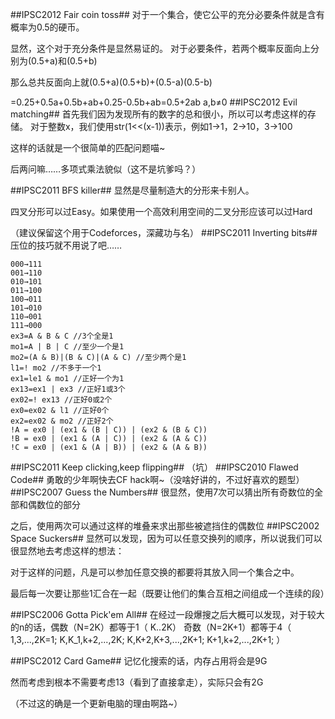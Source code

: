 ##IPSC2012 Fair coin toss##
对于一个集合，使它公平的充分必要条件就是含有概率为0.5的硬币。

显然，这个对于充分条件是显然易证的。
对于必要条件，若两个概率反面向上分别为(0.5+a)和(0.5+b)

那么总共反面向上就(0.5+a)(0.5+b)+(0.5-a)(0.5-b)

=0.25+0.5a+0.5b+ab+0.25-0.5b+ab=0.5+2ab a,b≠0
##IPSC2012 Evil matching##
首先我们因为发现所有的数字的总和很小，所以可以考虑这样的存储。
对于整数x，我们使用str(1<<(x-1))表示，例如1→1，2→10，3→100

这样的话就是一个很简单的匹配问题喵~

后两问嘛……多项式乘法貌似（这不是坑爹吗？）

##IPSC2011 BFS killer##
显然是尽量制造大的分形来卡别人。

四叉分形可以过Easy。如果使用一个高效利用空间的二叉分形应该可以过Hard

（建议保留这个用于Codeforces，深藏功与名）
##IPSC2011 Inverting bits##
压位的技巧就不用说了吧……
```
000→111 
001→110 
010→101 
011→100  
100→011 
101→010 
110→001 
111→000 
ex3=A & B & C //3个全是1
mo1=A | B | C //至少一个是1
mo2=(A & B)|(B & C)|(A & C) //至少两个是1
l1=! mo2 //不多于一个1
ex1=le1 & mo1 //正好一个为1
ex13=ex1 | ex3 //正好1或3个
ex02=! ex13 //正好0或2个
ex0=ex02 & l1 //正好0个
ex2=ex02 & mo2 //正好2个
!A = ex0 | (ex1 & (B | C)) | (ex2 & (B & C))
!B = ex0 | (ex1 & (A | C)) | (ex2 & (A & C))
!C = ex0 | (ex1 & (A | B)) | (ex2 & (A & B))
```
##IPSC2011 Keep clicking,keep flipping##
（坑）
##IPSC2010 Flawed Code##
勇敢的少年啊快去CF hack啊~（没啥好讲的，不过好喜欢的题型）
##IPSC2007 Guess the Numbers##
很显然，使用7次可以猜出所有奇数位的全部和偶数位的部分

之后，使用两次可以通过这样的堆叠来求出那些被遮挡住的偶数位
##IPSC2002 Space Suckers##
显然可以发现，因为可以任意交换列的顺序，所以说我们可以很显然地去考虑这样的想法：

对于这样的问题，凡是可以参加任意交换的都要将其放入同一个集合之中。

最后每一次要让那些1汇合在一起（既要让他们的集合互相之间组成一个连续的段）

##IPSC2006 Gotta Pick'em All##
在经过一段爆搜之后大概可以发现，对于较大的n的话，偶数（N=2K）都等于1（ K..2K）
奇数（N=2K+1）都等于4（
1,3,...,2K=1;
K,K_1,k+2,...,2K;
K,K+2,K+3,...,2K+1;
K+1,k+2,...,2K+1;
）

##IPSC2012 Card Game##
记忆化搜索的话，内存占用将会是9G

然而考虑到根本不需要考虑13（看到了直接拿走），实际只会有2G

（不过这的确是一个更新电脑的理由啊路~）

